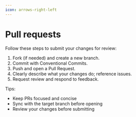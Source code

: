 ```yaml
---
icon: arrows-right-left
---
```


# Pull requests

Follow these steps to submit your changes for review:

1. Fork (if needed) and create a new branch.
2. Commit with Conventional Commits.
3. Push and open a Pull Request.
4. Clearly describe what your changes do; reference issues.
5. Request review and respond to feedback.

Tips:
- Keep PRs focused and concise
- Sync with the target branch before opening
- Review your changes before submitting
